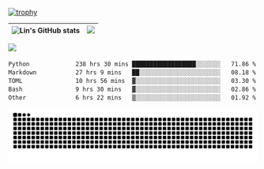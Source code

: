 [![trophy](https://github-profile-trophy.vercel.app/?username=ocss884&column=7)](https://github.com/ocss884)

| ![Lin's GitHub stats](https://github-readme-stats.vercel.app/api?username=ocss884&show_icons=true&hide_border=True&count_private=true) | ![](https://github-readme-streak-stats.herokuapp.com?user=ocss884&hide_border=true&date_format=M%20j%5B%2C%20Y%5D&ring=7EDDCF&fire=7EDDCF") |
| ------------------------------------------------------------ | ------------------------------------------------------------ |

![](https://komarev.com/ghpvc/?username=ocss884&color=brightgreen)

<!--START_SECTION:waka-->

```txt
Python             238 hrs 30 mins ██████████████████░░░░░░░   71.86 %
Markdown           27 hrs 9 mins   ██░░░░░░░░░░░░░░░░░░░░░░░   08.18 %
TOML               10 hrs 56 mins  ▓░░░░░░░░░░░░░░░░░░░░░░░░   03.30 %
Bash               9 hrs 30 mins   ▓░░░░░░░░░░░░░░░░░░░░░░░░   02.86 %
Other              6 hrs 22 mins   ▒░░░░░░░░░░░░░░░░░░░░░░░░   01.92 %
```

<!--END_SECTION:waka-->

<p align="center">
   <img src="https://github.com/ocss884/ocss884/blob/output/github-snake.svg" alt="snake">
</p>
